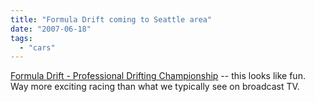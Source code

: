 ```yaml
---
title: "Formula Drift coming to Seattle area"
date: "2007-06-18"
tags: 
  - "cars"
---
```


[Formula Drift - Professional Drifting Championship](http://formulad.com/prochampionship.php "Formula Drift - Professional Drifting Championship") -- this looks like fun. Way more exciting racing than what we typically see on broadcast TV.
